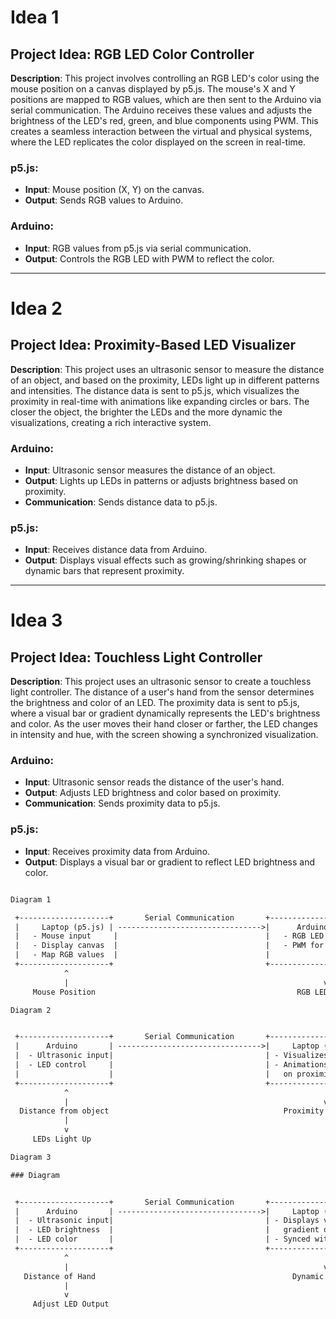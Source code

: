 


# Idea 1

## Project Idea: RGB LED Color Controller

**Description**: This project involves controlling an RGB LED's color using the mouse position on a canvas displayed by p5.js. The mouse's X and Y positions are mapped to RGB values, which are then sent to the Arduino via serial communication. The Arduino receives these values and adjusts the brightness of the LED's red, green, and blue components using PWM. This creates a seamless interaction between the virtual and physical systems, where the LED replicates the color displayed on the screen in real-time.

### p5.js:
- **Input**: Mouse position (X, Y) on the canvas.
- **Output**: Sends RGB values to Arduino.

### Arduino:
- **Input**: RGB values from p5.js via serial communication.
- **Output**: Controls the RGB LED with PWM to reflect the color.

---

# Idea 2

## Project Idea: Proximity-Based LED Visualizer

**Description**: This project uses an ultrasonic sensor to measure the distance of an object, and based on the proximity, LEDs light up in different patterns and intensities. The distance data is sent to p5.js, which visualizes the proximity in real-time with animations like expanding circles or bars. The closer the object, the brighter the LEDs and the more dynamic the visualizations, creating a rich interactive system.

### Arduino:
- **Input**: Ultrasonic sensor measures the distance of an object.
- **Output**: Lights up LEDs in patterns or adjusts brightness based on proximity.
- **Communication**: Sends distance data to p5.js.

### p5.js:
- **Input**: Receives distance data from Arduino.
- **Output**: Displays visual effects such as growing/shrinking shapes or dynamic bars that represent proximity.

---

# Idea 3

## Project Idea: Touchless Light Controller

**Description**: This project uses an ultrasonic sensor to create a touchless light controller. The distance of a user's hand from the sensor determines the brightness and color of an LED. The proximity data is sent to p5.js, where a visual bar or gradient dynamically represents the LED's brightness and color. As the user moves their hand closer or farther, the LED changes in intensity and hue, with the screen showing a synchronized visualization.

### Arduino:
- **Input**: Ultrasonic sensor reads the distance of the user's hand.
- **Output**: Adjusts LED brightness and color based on proximity.
- **Communication**: Sends proximity data to p5.js.

### p5.js:
- **Input**: Receives proximity data from Arduino.
- **Output**: Displays a visual bar or gradient to reflect LED brightness and color.


```latex

Diagram 1

 +--------------------+       Serial Communication       +--------------------+
 |     Laptop (p5.js) | -------------------------------->|      Arduino       |
 |   - Mouse input     |                                 |   - RGB LED control|
 |   - Display canvas  |                                 |   - PWM for LEDs   |
 |   - Map RGB values  |                                 |                    |
 +--------------------+                                  +--------------------+
            ^                                                         |
            |                                                         v
     Mouse Position                                             RGB LED Output

Diagram 2


 +--------------------+       Serial Communication       +----------------------+
 |      Arduino       | -------------------------------->|     Laptop (p5.js)   |
 |  - Ultrasonic input|                                  | - Visualizes distance|
 |  - LED control     |                                  | - Animations based   |
 |                    |                                  |   on proximity       |
 +--------------------+                                  +----------------------+
            ^                                                         |
            |                                                         v
  Distance from object                                       Proximity Animation
            |
            v
     LEDs Light Up

Diagram 3

### Diagram


 +--------------------+       Serial Communication       +---------------------+
 |      Arduino       | -------------------------------->|     Laptop (p5.js)  |
 |  - Ultrasonic input|                                  | - Displays visual   |
 |  - LED brightness  |                                  |   gradient or bar   |
 |  - LED color       |                                  | - Synced with LED   |
 +--------------------+                                  +---------------------+
            ^                                                         |
            |                                                         v
   Distance of Hand                                            Dynamic Visualization
            |
            v
     Adjust LED Output